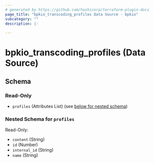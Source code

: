 ```yaml
---
# generated by https://github.com/hashicorp/terraform-plugin-docs
page_title: "bpkio_transcoding_profiles Data Source - bpkio"
subcategory: ""
description: |-
  
---
```


# bpkio_transcoding_profiles (Data Source)





<!-- schema generated by tfplugindocs -->
## Schema

### Read-Only

- `profiles` (Attributes List) (see [below for nested schema](#nestedatt--profiles))

<a id="nestedatt--profiles"></a>
### Nested Schema for `profiles`

Read-Only:

- `content` (String)
- `id` (Number)
- `internal_id` (String)
- `name` (String)
